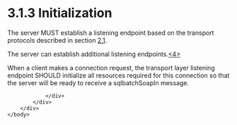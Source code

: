 <html dir="LTR" xmlns:mshelp="http://msdn.microsoft.com/mshelp" xmlns:ddue="http://ddue.schemas.microsoft.com/authoring/2003/5" xmlns:xlink="http://www.w3.org/1999/xlink" xmlns:tool="http://www.microsoft.com/tooltip">
    <head>
        <meta http-equiv="Content-Type" content="text/html; CHARSET=utf-8"></meta>
        <meta name="save" content="history"></meta>
        <title>3.1.3 Initialization</title>
        <xml>
            <mshelp:toctitle title="3.1.3 Initialization"></mshelp:toctitle>
            <mshelp:rltitle title="[MS-SSNWS]: Initialization"></mshelp:rltitle>
            <mshelp:keyword index="A" term="993e3788-ced0-4ee0-8c42-24ac6f7644c6"></mshelp:keyword>
            <mshelp:attr name="DCSext.ContentType" value="open specification"></mshelp:attr>
            <mshelp:attr name="AssetID" value="993e3788-ced0-4ee0-8c42-24ac6f7644c6"></mshelp:attr>
            <mshelp:attr name="TopicType" value="kbRef"></mshelp:attr>
            <mshelp:attr name="DCSext.Title" value="[MS-SSNWS]: Initialization" />
        </xml>
    </head>
    <body>
        <div id="header">
            <h1 class="heading">3.1.3 Initialization</h1>
        </div>
        <div id="mainSection">
            <div id="mainBody">
                <div id="allHistory" class="saveHistory"></div>
                <div id="sectionSection0" class="section" name="collapseableSection">
                    

<p>The server MUST establish a listening endpoint based on the
transport protocols described in section <a href="e8f41ce4-6167-4a7d-a224-653e6f45af17.html">2.1</a>.</p>

<p>The server can establish additional listening endpoints.<a id="Appendix_A_Target_4"></a><a href="e56c5b72-2f3e-4fdd-9e51-2e586325ca89.html#Appendix_A_4" aria-label="Product behavior note 4">&lt;4&gt;</a></p>

<p>When a client makes a connection request, the transport
layer listening endpoint SHOULD initialize all resources required for this
connection so that the server will be ready to receive a sqlbatchSoapIn
message.</p>


                </div>
            </div>
        </div>
    </body>
</html>